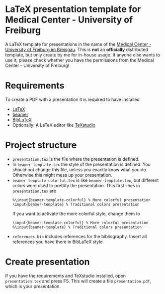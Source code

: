 # LaTeX presentation template for Medical Center - University of Freiburg
A LaTeX template for presentations in the name of the [Medical Center - University of Freiburg im Breisgau](https://www.uniklinik-freiburg.de/de.html). This is **not** an **officially** distributed template, but only create by me for in-house usage. If anyone else wants to use it, please check whether you have the permissions from the Medical Center - University of Freiburg!

# Requirements
To create a PDF with a presentation it is required to have installed
- [LaTeX](https://www.latex-project.org/)
- [beamer](https://www.ctan.org/pkg/beamer)
- [BibLaTeX](https://www.ctan.org/pkg/biblatex)
- Optionally: A LaTeX editor like [TeXstudio](https://www.texstudio.org/)

# Project structure
- ```presentation.tex``` is the file where the presentation is defined.
- In ```beamer-template.tex``` the style of the presentation is defined. You should not change this file, unless you exactly know what you do. Otherwise this might mess up your presentation.
- ```beamer-template-colorful.tex``` is like ```beamer-template.tex```, but different colors were used to prettify the presentation. This first lines in ```presentation.tex``` are
  ```
  %\input{beamer-template-colorful} % More colorful presentation
  \input{beamer-template} % Traditional colors presentation
  ```
  If you want to activate the more colorful style, change them to
  ```
  \input{beamer-template-colorful} % More colorful presentation
  %\input{beamer-template} % Traditional colors presentation
  ```
 - ```references.bib``` includes references for the bibliography. Insert all references you have there in BibLaTeX style.

# Create presentation
If you have the requirements and TeXstudio installed, open ```presentation.tex``` and press F5. This will create a file ```presentation.pdf```, which is your presentation.
